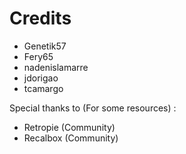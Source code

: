 # Credits

- Genetik57
- Fery65
- nadenislamarre
- jdorigao
- tcamargo

Special thanks to (For some resources) :

- Retropie (Community)
- Recalbox (Community)
